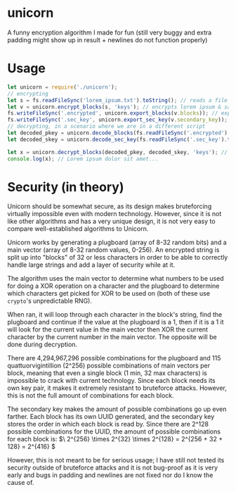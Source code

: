 # unicorn
A funny encryption algorithm I made for fun 
(still very buggy and extra padding might show up in result + newlines do not function properly)

# Usage
```js
let unicorn = require('./unicorn');
// encrypting
let s = fs.readFileSync('lorem_ipsum.txt').toString(); // reads a file containing Lorem ipsum filler text
let v = unicorn.encrypt_blocks(s, 'keys'); // encrypts lorem ipsum & saves keys to a folder named 'keys'
fs.writeFileSync('.encrypted', unicorn.export_blocks(v.blocks)); // exports encrypted result to a file named .encrypted
fs.writeFileSync('.sec_key', unicorn.export_sec_key(v.secondary_key)); // exports secondary key to a file named .sec_key
// decrypting, in a scenario where we are in a different script
let decoded_pkey = unicorn.decode_blocks(fs.readFileSync('.encrypted').toString()); // reads encrypted file + decodes it into machine-readable data
let decoded_skey = unicorn.decode_sec_key(fs.readFileSync('.sec_key').toString());  // reads secondary key and decodes

let x = unicorn.decrypt_blocks(decoded_pkey, decoded_skey, 'keys'); // decrypts machine-readable blocks into plain text
console.log(x); // Lorem ipsum dolor sit amet...
```

# Security (in theory)
Unicorn should be somewhat secure, as its design makes bruteforcing virtually impossible even with modern technology. However, since it is not like other algorithms and has a very unique design, it is not very easy to compare well-established algorithms to Unicorn.

Unicorn works by generating a plugboard (array of 8-32 random bits) and a main vector (array of 8-32 random values, 0-256). An encrypted string is split up into "blocks" of 32 or less characters in order to be able to correctly handle large strings and add a layer of security while at it.

The algorithm uses the main vector to determine what numbers to be used for doing a XOR operation on a character and the plugboard to determine which characters get picked for XOR to be used on (both of these use `crypto`'s unpredictable RNG).

When ran, it will loop through each character in the block's string, find the plugboard and continue if the value at the plugboard is a 1, then if it is a 1 it will look for the current value in the main vector then XOR the current character by the current number in the main vector. The opposite will be done during decryption.

There are 4,294,967,296 possible combinations for the plugboard and 115 quattuorvigintillion (2^256) possible combinations of main vectors per block, meaning that even a single block (1 min, 32 max characters) is impossible to crack with current technology. Since each block needs its own key pair, it makes it extremely resistant to bruteforce attacks. However, this is not the full amount of combinations for each block.

The secondary key makes the amount of possible combinations go up even farther. Each block has its own UUID generated, and the secondary key stores the order in which each block is read by. Since there are 2^128 possible combinations for the UUID, the amount of possible combinations for each block is:
$\ 2^{256} \times 2^{32} \times 2^{128} = 2^{256 + 32 + 128} = 2^{416} \$

However, this is not meant to be for serious usage; I have still not tested its security outside of bruteforce attacks and it is not bug-proof as it is very early and bugs in padding and newlines are not fixed nor do I know the cause of.
